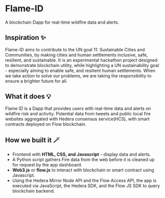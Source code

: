 # Flame-ID 
A blockchain Dapp for real-time wildfire data and alerts.

## Inspiration ✨
Flame-ID aims to contribute to the UN goal 11: Sustainable Cities and Communities, by making cities and human settlements inclusive, safe, resilient, and sustainable. It is an experimental hackathon project designed to demonstrate blockchain utility, while highlighting a UN sustainability goal - especially aiming to enable safe, and resilient human settlements. When we take action to solve our problems, we are taking the responsibility to ensure a brighter future for all. 

## What it does 💡 
Flame ID is a Dapp that provides users with real-time data and alerts on wildfire risk and activity. 
Potential data from tweets and public local fire websites aggregated with Hedera consensus service(HCS), with smart contracts deployed on Flow blockchain.

## How we built it 🪄
- Frontend with **HTML, CSS, and Javascript** - display data and alerts.
- A Python script gathers Fire data from the web before it is cleaned up for request by the app dashboard.
- **Web3.js** or **flow.js** to interact with blockchain or smart contract using Javascript.
- Using the Hedera Mirror Node API and the Flow Access API, the app is executed via JavaScript, the Hedera SDK, and the Flow JS SDK to query blockchain backend. 
